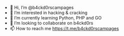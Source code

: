 - 👋 Hi, I’m @b4ckd0rscampages
- 👀 I’m interested in hacking & cracking
- 🌱 I’m currently learning Python, PHP and GO
- 💞️ I’m looking to collaborate on b4ckd0rs
- 📫 How to reach me https://t.me/b4ckd0rscampages

<!---
b4ckd0rscampages/b4ckd0rscampages is a ✨ special ✨ repository because its `README.md` (this file) appears on your GitHub profile.
You can click the Preview link to take a look at your changes.
--->
